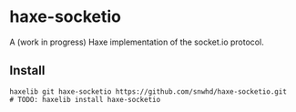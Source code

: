 # haxe-socketio

A (work in progress) Haxe implementation of the socket.io protocol.

## Install
```
haxelib git haxe-socketio https://github.com/snwhd/haxe-socketio.git
# TODO: haxelib install haxe-socketio
```
